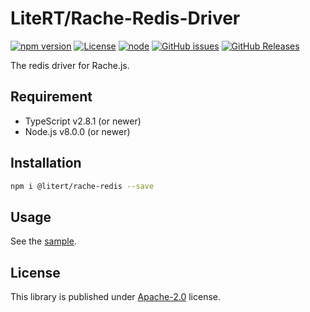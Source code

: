# LiteRT/Rache-Redis-Driver

[![npm version](https://img.shields.io/npm/v/@litert/rache-redis.svg?colorB=brightgreen)](https://www.npmjs.com/package/@litert/rache-redis "Stable Version")
[![License](https://img.shields.io/npm/l/@litert/rache-redis.svg?maxAge=2592000?style=plastic)](https://github.com/litert/rache-redis/blob/master/LICENSE)
[![node](https://img.shields.io/node/v/@litert/rache-redis.svg?colorB=brightgreen)](https://nodejs.org/dist/latest-v8.x/)
[![GitHub issues](https://img.shields.io/github/issues/litert/rache-redis.js.svg)](https://github.com/litert/rache-redis.js/issues)
[![GitHub Releases](https://img.shields.io/github/release/litert/rache-redis.js.svg)](https://github.com/litert/rache-redis.js/releases "Stable Release")

The redis driver for Rache.js.

## Requirement

- TypeScript v2.8.1 (or newer)
- Node.js v8.0.0 (or newer)

## Installation

```sh
npm i @litert/rache-redis --save
```

## Usage

See the [sample](./src/samples/basic.ts).

## License

This library is published under [Apache-2.0](./LICENSE) license.
